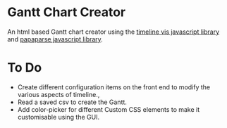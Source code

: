 # Gantt Chart Creator
An html based Gantt chart creator using the [timeline vis javascript library](http://visjs.org/docs/timeline/) and [papaparse javascript library](http://papaparse.com/).

# To Do
* Create different configuration items on the front end to modify the various aspects of timeline.,
* Read a saved csv to create the Gantt.
* Add color-picker for different Custom CSS elements to make it customisable using the GUI.

